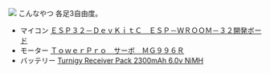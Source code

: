 ![](https://lh3.googleusercontent.com/jftZWIQWKneLAop2B8ntyyCBJLWHaKPhB-Py1sQwLJjMq5nXchxrfPo0R6YcIaVbMIf00UcbqDJY165UiHA-SmUHQeEJz_baY_CkfPtf69pSpeZ-iSRbm9-EEcLNL0aiKlZ12IRtpHpb-Y8gb2o2RYe8kJDD7e-9FKFqGpj7Sl0NJo1Haef30g5EVLYG2IMUZjtPeXUKp34qGwElTl_wDGEkTzWtCq6fb_qwZIAVXT4FlDYZJ3BAA2z0l0-sZm8bXPQXYGKyt_kAAAHvKk-REiEvAQ4lDaWBlkNoso075rBaBWxYtIHthg5HGkppYZP6v3VeH1YTmsc_6eSgdTXJ_BL7JHB9SbEMbhuwW2Ggs0w68BzeOEApjTecBonFnWW5BCuBk21Os5VJZU_5jHXvLw17_REeJb_B0DlrvwYqmw6vK7jXkGf6JsV1DVmNKwXYqGwcf2ShuevdPU1BSdyIhKSt6gts2um3YLZMDC2QSvxwQnr59V8CvITdDs88TGsKatSLf7r1pPbeBztU8po9ZcO6bOso02FjfZiUii5OZ1Wvi8foLtdY4doSn8Jy7zniajAxRVhOPAjyyHkc1jJgY0Xc3lqCXNJb2smuZchWD0D60JMHjAys2vvZDbddTyk=w1602-h901-no)
こんなやつ
各足3自由度。

- マイコン
[ＥＳＰ３２－ＤｅｖＫｉｔＣ　ＥＳＰ－ＷＲＯＯＭ－３２開発ボード](http://akizukidenshi.com/catalog/g/gM-11819/)
- モーター
[ＴｏｗｅｒＰｒｏ　サーボ　ＭＧ９９６Ｒ](http://akizukidenshi.com/catalog/g/gM-12534/)
- バッテリー
[Turnigy Receiver Pack 2300mAh 6.0v NiMH](https://hobbyking.com/en_us/turnigy-receiver-pack-2300mah-6-0v-nimh.html?___store=en_us)
